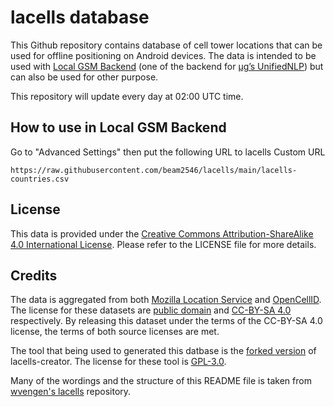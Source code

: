 # lacells database

This Github repository contains database of cell tower locations that can be used for offline positioning on Android devices. The data is intended to be used with [Local GSM Backend](https://gitlab.com/deveee/Local-GSM-Backend) (one of the backend for [µg’s UnifiedNLP](https://github.com/microg/UnifiedNlp)) but can also be used for other purpose.

This repository will update every day at 02:00 UTC time.

## How to use in Local GSM Backend

Go to "Advanced Settings" then put the following URL to lacells Custom URL

`https://raw.githubusercontent.com/beam2546/lacells/main/lacells-countries.csv`

## License

This data is provided under the [Creative Commons Attribution-ShareAlike 4.0 International License](https://creativecommons.org/licenses/by-sa/4.0/). Please refer to the LICENSE file for more details.

## Credits

The data is aggregated from both [Mozilla Location Service](https://location.services.mozilla.com/) and [OpenCellID](https://opencellid.org/). The license for these datasets are [public domain](https://creativecommons.org/publicdomain/zero/1.0/) and [CC-BY-SA 4.0](https://creativecommons.org/licenses/by-sa/4.0/) respectively. By releasing this dataset under the terms of the CC-BY-SA 4.0 license, the terms of both source licenses are met.

The tool that being used to generated this datbase is the [forked version](https://github.com/beam2546/lacells-creator) of lacells-creator. The license for these tool is [GPL-3.0](https://www.gnu.org/licenses/gpl-3.0.html).

Many of the wordings and the structure of this README file is taken from [wvengen's lacells](https://github.com/wvengen/lacells) repository.